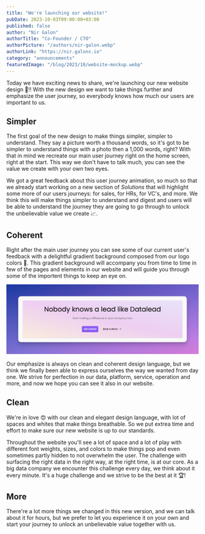 ```yaml
---
title: "We're launching our website!"
pubDate: 2023-10-03T09:00:00+03:00
published: false
author: "Nir Galon"
authorTitle: "Co-Founder / CTO"
authorPicture: "/authors/nir-galon.webp"
authorLink: "https://nir.galons.io"
category: "announcements"
featuredImage: "/blog/2023/10/website-mockup.webp"
---
```


Today we have exciting news to share, we're launching our new website design 🥳!! With the new design we want to take things further and emphasize the user journey, so everybody knows how much our users are important to us.

<!--more-->

## Simpler

The first goal of the new design to make things simpler, simpler to understand. They say a picture worth a thousand words, so it's got to be simpler to understand things with a photo then a 1,000 words, right? With that in mind we recreate our main user journey right on the home screen, right at the start. This way we don't have to talk much, you can see the value we create with your own two eyes.

We got a great feedback about this user journey animation, so much so that we already start working on a new section of _Solutions_ that will highlight some more of our users journeys: for sales, for HRs, for VC's, and more. We think this will make things simpler to understand and digest and users will be able to understand the journey they are going to go through to unlock the unbelievable value we create 📈.

## Coherent

Right after the main user journey you can see some of our current user's feedback with a delightful gradient background composed from our logo colors 🫠. This gradient background will accompany you from time to time in few of the pages and elements in our website and will guide you through some of the importent things to keep an eye on.

![Gradient background example](/blog/2023/10/gradient-example.webp)

Our emphasize is always on clean and coherent design language, but we think we finally been able to express ourselves the way we wanted from day one. We strive for perfection in our data, platform, service, operation and more, and now we hope you can see it also in our website.

## Clean

We're in love 😍 with our clean and elegant design language, with lot of spaces and whites that make things breathable. So we put extrea time and effort to make sure our new website is up to our standards.

Throughout the website you'll see a lot of space and a lot of play with different font weights, sizes, and colors to make things pop and even sometimes partly hidden to not overwhelm the user. The challenge with surfacing the right data in the right way, at the right time, is at our core. As a big data company we encounter this challenge every day, we think about it every minute. It's a huge challenge and we strive to be the best at it 🏆!

## More

There're a lot more things we changed in this new version, and we can talk about it for hours, but we prefer to let you experience it on your own and start your journey to unlock an unbelievable value together with us.
